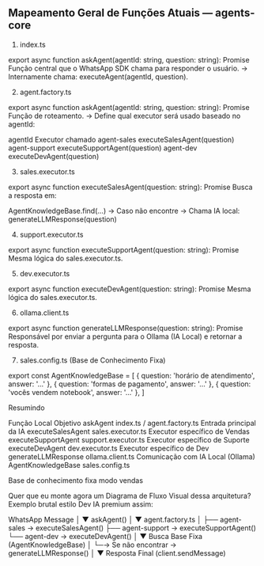 

## Mapeamento Geral de Funções Atuais — agents-core

1. index.ts

export async function askAgent(agentId: string, question: string): Promise<string>
Função central que o WhatsApp SDK chama para responder o usuário. → Internamente chama: executeAgent(agentId, question).

2. agent.factory.ts

export async function askAgent(agentId: string, question: string): Promise<string>
Função de roteamento. → Define qual executor será usado baseado no agentId:

agentId	Executor chamado
agent-sales	executeSalesAgent(question)
agent-support	executeSupportAgent(question)
agent-dev	executeDevAgent(question)

3. sales.executor.ts

export async function executeSalesAgent(question: string): Promise<string>
Busca a resposta em:

AgentKnowledgeBase.find(...)
→ Caso não encontre → Chama IA local:
generateLLMResponse(question)

4. support.executor.ts

export async function executeSupportAgent(question: string): Promise<string>
Mesma lógica do sales.executor.ts.

5. dev.executor.ts

export async function executeDevAgent(question: string): Promise<string>
Mesma lógica do sales.executor.ts.

6. ollama.client.ts

export async function generateLLMResponse(question: string): Promise<string>
Responsável por enviar a pergunta para o Ollama (IA Local) e retornar a resposta.

7. sales.config.ts (Base de Conhecimento Fixa)

export const AgentKnowledgeBase = [
  { question: 'horário de atendimento', answer: '...' },
  { question: 'formas de pagamento', answer: '...' },
  { question: 'vocês vendem notebook', answer: '...' },
]



Resumindo

Função	Local	Objetivo
askAgent	index.ts / agent.factory.ts	Entrada principal da IA
executeSalesAgent	sales.executor.ts	Executor específico de Vendas
executeSupportAgent	support.executor.ts	Executor específico de Suporte
executeDevAgent	dev.executor.ts	Executor específico de Dev
generateLLMResponse	ollama.client.ts	Comunicação com IA Local (Ollama)
AgentKnowledgeBase	sales.config.ts	

Base de conhecimento fixa modo vendas

Quer que eu monte agora um Diagrama de Fluxo Visual dessa arquitetura?
Exemplo brutal estilo Dev IA premium assim:

WhatsApp Message
        │
        ▼
   askAgent()
        │
        ▼
 agent.factory.ts
        │
        ├── agent-sales → executeSalesAgent()
        ├── agent-support → executeSupportAgent()
        └── agent-dev → executeDevAgent()
               │
               ▼
    Busca Base Fixa (AgentKnowledgeBase)
               │
        └─→ Se não encontrar → generateLLMResponse()
               │
               ▼
       Resposta Final (client.sendMessage)
